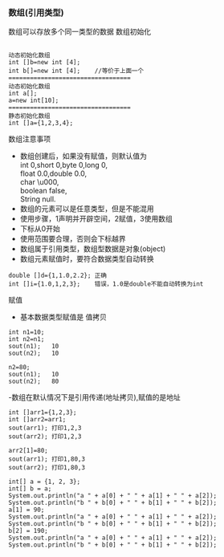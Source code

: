 ### 数组(引用类型)
数组可以存放多个同一类型的数据
数组初始化
``` 

动态初始化数组
int []b=new int [4];
int b[]=new int [4];    //等价于上面一个
==================================
动态初始化数组
int a[];
a=new int[10];
==================================
静态初始化数组
int []a={1,2,3,4};
```
数组注意事项
- 数组创建后，如果没有赋值，则默认值为<br>
int 0,short 0,byte 0,long 0,<br>
float 0.0,double 0.0,<br>
char \u000,<br>
boolean false,<br>
String null.
- 数组的元素可以是任意类型，但是不能混用
- 使用步骤，1声明并开辟空间，2赋值，3使用数组
- 下标从0开始
- 使用范围要合理，否则会下标越界
- 数组属于引用类型，数组型数据是对象(object)
- 数组元素赋值时，要符合数据类型自动转换
``` 
double []d={1,1.0,2.2}; 正确
int []i={1.0,1,2,3};    错误，1.0是double不能自动转换为int
```

赋值
- 基本数据类型赋值是 值拷贝
``` 
int n1=10;
int n2=n1;
sout(n1);   10
sout(n2);   10

n2=80;
sout(n1);   10
sout(n2);   80
```
-数组在默认情况下是引用传递(地址拷贝),赋值的是地址
```
int []arr1={1,2,3};
int []arr2=arr1;
sout(arr1); 打印1,2,3
sout(arr2); 打印1,2,3

arr2[1]=80;
sout(arr1); 打印1,80,3
sout(arr2); 打印1,80,3
```
```
int[] a = {1, 2, 3};
int[] b = a;
System.out.println("a " + a[0] + " " + a[1] + " " + a[2]);
System.out.println("b " + b[0] + " " + b[1] + " " + b[2]);
a[1] = 90;
System.out.println("a " + a[0] + " " + a[1] + " " + a[2]);
System.out.println("b " + b[0] + " " + b[1] + " " + b[2]);
b[2] = 190;
System.out.println("a " + a[0] + " " + a[1] + " " + a[2]);
System.out.println("b " + b[0] + " " + b[1] + " " + b[2]);
```



